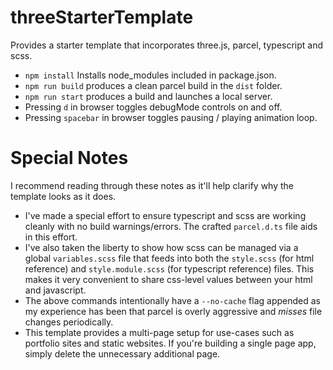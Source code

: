 # threeStarterTemplate

Provides a starter template that incorporates three.js, parcel, typescript and scss.

- `npm install` Installs node_modules included in package.json.
- `npm run build` produces a clean parcel build in the `dist` folder.
- `npm run start` produces a build and launches a local server.
- Pressing `d` in browser toggles debugMode controls on and off.
- Pressing `spacebar` in browser toggles pausing / playing animation loop.

# Special Notes

I recommend reading through these notes as it'll help clarify why the template looks as it does.

- I've made a special effort to ensure typescript and scss are working cleanly with no build warnings/errors. The crafted `parcel.d.ts` file aids in this effort.
- I've also taken the liberty to show how scss can be managed via a global `variables.scss` file that feeds into both the `style.scss` (for html reference) and `style.module.scss` (for typescript reference) files. This makes it very convenient to share css-level values between your html and javascript.
- The above commands intentionally have a `--no-cache` flag appended as my experience has been that parcel is overly aggressive and _misses_ file changes periodically.
- This template provides a multi-page setup for use-cases such as portfolio sites and static websites. If you're building a single page app, simply delete the unnecessary additional page.
